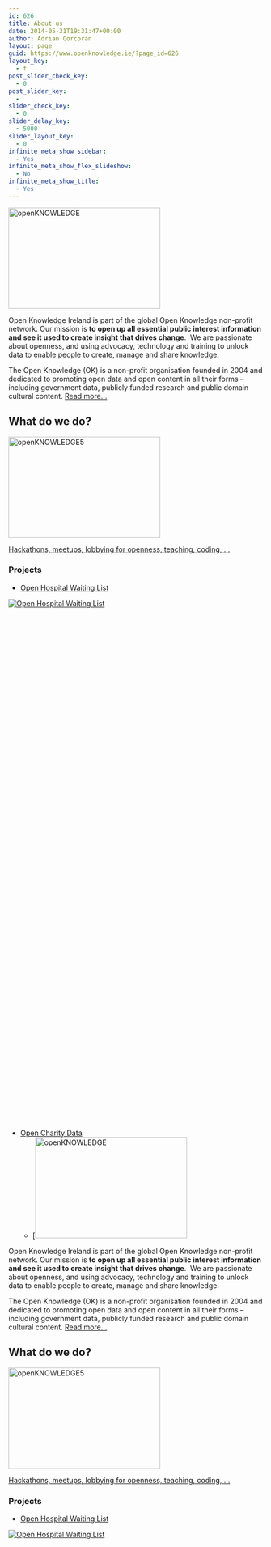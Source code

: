 ```yaml
---
id: 626
title: About us
date: 2014-05-31T19:31:47+00:00
author: Adrian Corcoran
layout: page
guid: https://www.openknowledge.ie/?page_id=626
layout_key:
  - f
post_slider_check_key:
  - 0
post_slider_key:
  - 
slider_check_key:
  - 0
slider_delay_key:
  - 5000
slider_layout_key:
  - 0
infinite_meta_show_sidebar:
  - Yes
infinite_meta_show_flex_slideshow:
  - No
infinite_meta_show_title:
  - Yes
---
```

<img class="wp-image-299 size-medium" src="http://openknowledge.ie/wp-content/uploads/2014/05/openKNOWLEDGE-300x200.jpg" alt="openKNOWLEDGE" width="300" height="200" srcset="https://openknowledge.ie/wp-content/uploads/2014/05/openKNOWLEDGE-300x200.jpg 300w, https://openknowledge.ie/wp-content/uploads/2014/05/openKNOWLEDGE-1024x682.jpg 1024w, https://openknowledge.ie/wp-content/uploads/2014/05/openKNOWLEDGE.jpg 1200w" sizes="(max-width: 300px) 100vw, 300px" />

Open Knowledge Ireland is part of the global Open Knowledge non-profit network. Our mission is **to open up all essential public interest information and see it used to create insight that drives change**.  We are passionate about openness, and using advocacy, technology and training to unlock data to enable people to create, manage and share knowledge.

The Open Knowledge (OK) is a non-profit organisation founded in 2004 and dedicated to promoting open data and open content in all their forms – including government data, publicly funded research and public domain cultural content. [Read more&#8230;](http://openknowledge.ie/about/ "About OK Ireland")

## What do we do?

[<img class="wp-image-303 size-medium" src="http://openknowledge.ie/wp-content/uploads/2014/05/openKNOWLEDGE5-300x200.jpg" alt="openKNOWLEDGE5" width="300" height="200" srcset="https://openknowledge.ie/wp-content/uploads/2014/05/openKNOWLEDGE5-300x200.jpg 300w, https://openknowledge.ie/wp-content/uploads/2014/05/openKNOWLEDGE5-1024x682.jpg 1024w, https://openknowledge.ie/wp-content/uploads/2014/05/openKNOWLEDGE5.jpg 1200w" sizes="(max-width: 300px) 100vw, 300px" />](http://openknowledge.ie/events/)

[Hackathons, meetups, lobbying for openness, teaching, coding, &#8230;](http://openknowledge.ie/events/ "Events")

### Projects

  * <a href="http://openknowledge.ie/projects/open-hospital-waiting-list/" target="_blank">Open Hospital Waiting List</a>

<div class='tableauPlaceholder' style='width: 1020px; height: 1033px;'>
  <noscript>
    <a href='http://openknowledge.ie/projects/open-hospital-waiting-list/'><img alt='Open Hospital Waiting List ' src='https://public.tableau.com/static/images/Op/OpenHospitalWaitingList/HospitalsWaitingList/1_rss.png' style='border: none' /></a>
  </noscript>
</div>

  * <a href="http://openknowledge.ie/projects/open-charity-data/" target="_blank">Open Charity Data</a> 
      * [<img class="wp-image-299 size-medium" src="http://openknowledge.ie/wp-content/uploads/2014/05/openKNOWLEDGE-300x200.jpg" alt="openKNOWLEDGE" width="300" height="200" srcset="https://openknowledge.ie/wp-content/uploads/2014/05/openKNOWLEDGE-300x200.jpg 300w, https://openknowledge.ie/wp-content/uploads/2014/05/openKNOWLEDGE-1024x682.jpg 1024w, https://openknowledge.ie/wp-content/uploads/2014/05/openKNOWLEDGE.jpg 1200w" sizes="(max-width: 300px) 100vw, 300px" />

Open Knowledge Ireland is part of the global Open Knowledge non-profit network. Our mission is **to open up all essential public interest information and see it used to create insight that drives change**.  We are passionate about openness, and using advocacy, technology and training to unlock data to enable people to create, manage and share knowledge.

The Open Knowledge (OK) is a non-profit organisation founded in 2004 and dedicated to promoting open data and open content in all their forms – including government data, publicly funded research and public domain cultural content. [Read more&#8230;](http://openknowledge.ie/about/ "About OK Ireland")

## What do we do?

[<img class="wp-image-303 size-medium" src="http://openknowledge.ie/wp-content/uploads/2014/05/openKNOWLEDGE5-300x200.jpg" alt="openKNOWLEDGE5" width="300" height="200" srcset="https://openknowledge.ie/wp-content/uploads/2014/05/openKNOWLEDGE5-300x200.jpg 300w, https://openknowledge.ie/wp-content/uploads/2014/05/openKNOWLEDGE5-1024x682.jpg 1024w, https://openknowledge.ie/wp-content/uploads/2014/05/openKNOWLEDGE5.jpg 1200w" sizes="(max-width: 300px) 100vw, 300px" />](http://openknowledge.ie/events/)

[Hackathons, meetups, lobbying for openness, teaching, coding, &#8230;](http://openknowledge.ie/events/ "Events")

### Projects

  * <a href="http://openknowledge.ie/projects/open-hospital-waiting-list/" target="_blank">Open Hospital Waiting List</a>

<div class='tableauPlaceholder' style='width: 1020px; height: 1033px;'>
  <noscript>
    <a href='http://openknowledge.ie/projects/open-hospital-waiting-list/'><img alt='Open Hospital Waiting List ' src='https://public.tableau.com/static/images/Op/OpenHospitalWaitingList/HospitalsWaitingList/1_rss.png' style='border: none' /></a>
  </noscript>
</div>

  * <a href="http://openknowledge.ie/projects/open-charity-data/" target="_blank">Open Charity Data</a> 
      *](http://openknowledge.ie/wp-content/uploads/2014/12/charity_casestudy_draft2.pdf) 
      * [Call for action (2-pages)](http://openknowledge.ie/wp-content/uploads/2014/12/OpenCharityData-FinancialOpenData1.pdf)
      * [Background information](http://openknowledge.ie/chy-04/)

  * [Open Access Ireland](http://openknowledge.ie/open-access-in-ireland/ "Open Access In Ireland: A Case study")

  * [Open Data Ireland](http://openknowledge.ie/irish-okfn-chapter-launched-at-ckan-hackathon-in-dublin/)

  * [Global Open Data Index 2014: Ireland](http://index.okfn.org/place/ireland/ "http://index.okfn.org/place/ireland/")

  * <a href="http://openknowledge.ie/ogp-jam-round-up/" target="_blank">Making 1st OGP Action Plan comprehensible</a>

  * [Open Textbook &#8211; &#8216;Programming and Coding&#8217;](https://booksprint.hackpad.com/README-FIRST-Jr.-Cycle-Short-Course-5ptUVQwGyMO)

### Data

  * <a href="https://github.com/openknowledgeireland/DataStore" target="_blank">Data Store</a>

### Events



## 

## Donate

  * <a href="https://openknowledge.ie/donate/" target="_blank">Please support our work</a>

## Contact us

  * [Twitter](https://twitter.com/OKFirl)
  * [LinkedIn](https://www.linkedin.com/company/open-knowledge-ireland)
  * [Facebook](https://www.facebook.com/pages/Open-Knowledge-Ireland/391854504306591)
